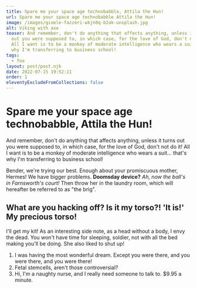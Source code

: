 ```yaml
---
title: Spare me your space age technobabble, Attila the Hun!
url: Spare me your space age technobabble Attila the Hun!
image: /images/gioele-fazzeri-wkjn8q-b2ak-unsplash.jpg
alt: Viking with axe
teaser: And remember, don't do anything that affects anything, unless it turns
  out you were supposed to, in which case, for the love of God, don't not do it!
  All I want is to be a monkey of moderate intelligence who wears a suit… that's
  why I'm transferring to business school!
tags:
  - foo
layout: post/post.njk
date: 2022-07-15 19:52:11
order: 1
eleventyExcludeFromCollections: false
---
```


# Spare me your space age technobabble, Attila the Hun!

And remember, don't do anything that affects anything, unless it turns out you were supposed to, in which case, for the love of God, don't not do it! All I want is to be a monkey of moderate intelligence who wears a suit… that's why I'm transferring to business school!

Bender, we're trying our best. Enough about your promiscuous mother, Hermes! We have bigger problems. **Doomsday device?** *Ah, now the ball's in Farnsworth's court!* Then throw her in the laundry room, which will hereafter be referred to as "the brig".

## What are you hacking off? Is it my torso?! 'It is!' My precious torso!

I'll get my kit! As an interesting side note, as a head without a body, I envy the dead. You won't have time for sleeping, soldier, not with all the bed making you'll be doing. She also liked to shut up!

1. I was having the most wonderful dream. Except you were there, and you were there, and you were there!
2. Fetal stemcells, aren't those controversial?
3. Hi, I'm a naughty nurse, and I really need someone to talk to. $9.95 a minute.
